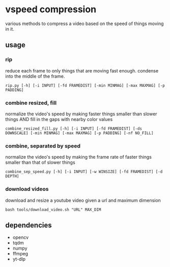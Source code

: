 # vspeed compression

various methods to compress a video based on the speed of things moving in it. 

## usage

### rip

reduce each frame to only things that are moving fast enough. condense into the middle of the frame.

`rip.py [-h] [-i INPUT] [-fd FRAMEDIST] [-min MINMAG] [-max MAXMAG] [-p PADDING]`

### combine resized, fill

normalize the video's speed by making faster things smaller than slower things AND fill in the gaps with nearby color values

`combine_resized_fill.py [-h] [-i INPUT] [-fd FRAMEDIST] [-ds DOWNSCALE] [-min MINMAG] [-max MAXMAG] [-p PADDING] [-nf NO_FILL]`

### combine, separated by speed

normalize the video's speed by making the frame rate of faster things smaller than that of slower things

`combine_sep_speed.py [-h] [-i INPUT] [-w WINSIZE] [-fd FRAMEDIST] [-d DEPTH]`

### download videos

download and resize a youtube video given a url and maximum dimension

`bash tools/download_video.sh "URL" MAX_DIM`

## dependencies
* opencv
* tqdm
* numpy
* ffmpeg
* yt-dlp
